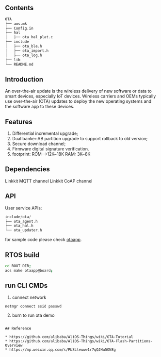 ## Contents

```sh
OTA
├── aos.mk
├── Config.in
├── hal
│   ├── ota_hal_plat.c
├── include
│   ├── ota_ble.h
│   ├── ota_import.h
│   ├── ota_log.h
├── lib
└── README.md

```

## Introduction

An over-the-air update is the wireless delivery of new software or data to smart devices, especially IoT devices. Wireless carriers and OEMs typically use over-the-air (OTA) updates to deploy the new operating systems and the software app to these devices.

## Features

1. Differential incremental upgrade;
2. Dual banker:AB partition upgrade to support rollback to old version;
3. Secure download channel;
4. Firmware digital signature verification.
5. footprint: ROM-->12K~18K RAM: 3K~8K

## Dependencies

Linkkit MQTT channel
Linkkit CoAP channel

## API

User service APIs:

```c
include/ota/
├── ota_agent.h
├── ota_hal.h
└── ota_updater.h
```
for sample code please check [otaapp](../../../app/example/otaapp/).
## RTOS build
```sh
cd ROOT DIR;
aos make otaapp@board;
```

## run CLI CMDs
1. connect network
```
netmgr connect ssid passwd
```
2. burn to run ota demo

```

## Reference

* https://github.com/alibaba/AliOS-Things/wiki/OTA-Tutorial
* https://github.com/alibaba/AliOS-Things/wiki/OTA-Flash-Partitions-Overview
* https://mp.weixin.qq.com/s/Pb8Lleuww1r7qQJHu5ON8g
